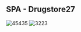 ## SPA - Drugstore27
![45435](https://user-images.githubusercontent.com/41709736/99142040-f6a9aa00-269c-11eb-9b7e-b22928406f46.png)
![3223](https://user-images.githubusercontent.com/41709736/99142044-fd382180-269c-11eb-9707-57a6b17d9834.png)



